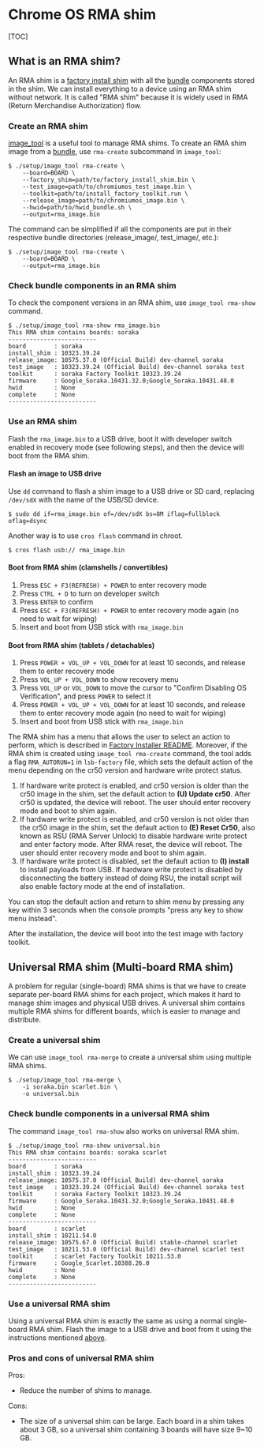 # Chrome OS RMA shim

[TOC]

## What is an RMA shim?

An RMA shim is a
[factory install shim](https://chromium.googlesource.com/chromiumos/platform/factory_installer)
with all the [bundle](setup/BUNDLE.md) components stored in the shim. We can
install everything to a device using an RMA shim without network. It is called
"RMA shim" because it is widely used in RMA (Return Merchandise Authorization)
flow.

### Create an RMA shim

[image_tool](../py/tools/image_tool.py) is a useful tool to manage RMA shims. To
create an RMA shim image from a [bundle](./BUNDLE.md), use `rma-create`
subcommand in `image_tool`:

    $ ./setup/image_tool rma-create \
        --board=BOARD \
        --factory_shim=path/to/factory_install_shim.bin \
        --test_image=path/to/chromiumos_test_image.bin \
        --toolkit=path/to/install_factory_toolkit.run \
        --release_image=path/to/chromiumos_image.bin \
        --hwid=path/to/hwid_bundle.sh \
        --output=rma_image.bin

The command can be simplified if all the components are put in their respective
bundle directories (release_image/, test_image/, etc.):

    $ ./setup/image_tool rma-create \
        --board=BOARD \
        --output=rma_image.bin

### Check bundle components in an RMA shim

To check the component versions in an RMA shim, use `image_tool rma-show`
command.

    $ ./setup/image_tool rma-show rma_image.bin
    This RMA shim contains boards: soraka
    -------------------------
    board        : soraka
    install_shim : 10323.39.24
    release_image: 10575.37.0 (Official Build) dev-channel soraka
    test_image   : 10323.39.24 (Official Build) dev-channel soraka test
    toolkit      : soraka Factory Toolkit 10323.39.24
    firmware     : Google_Soraka.10431.32.0;Google_Soraka.10431.48.0
    hwid         : None
    complete     : None
    -------------------------

### Use an RMA shim

Flash the `rma_image.bin` to a USB drive, boot it with developer switch
enabled in recovery mode (see following steps), and then the device will boot
from the RMA shim.

#### Flash an image to USB drive

Use `dd` command to flash a shim image to a USB drive or SD card, replacing
`/dev/sdX` with the name of the USB/SD device.

    $ sudo dd if=rma_image.bin of=/dev/sdX bs=8M iflag=fullblock oflag=dsync

Another way is to use `cros flash` command in chroot.

    $ cros flash usb:// rma_image.bin

#### Boot from RMA shim (clamshells / convertibles)

  1. Press `ESC + F3(REFRESH) + POWER` to enter recovery mode
  2. Press `CTRL + D` to turn on developer switch
  3. Press `ENTER` to confirm
  4. Press `ESC + F3(REFRESH) + POWER` to enter recovery mode again (no need to
     wait for wiping)
  5. Insert and boot from USB stick with `rma_image.bin`

#### Boot from RMA shim (tablets / detachables)

  1. Press `POWER + VOL_UP + VOL_DOWN` for at least 10 seconds, and release them
     to enter recovery mode
  2. Press `VOL_UP + VOL_DOWN` to show recovery menu
  3. Press `VOL_UP` or `VOL_DOWN` to move the cursor to "Confirm Disabling OS
     Verification", and press `POWER` to select it
  4. Press `POWER + VOL_UP + VOL_DOWN` for at least 10 seconds, and release them
     to enter recovery mode again (no need to wait for wiping)
  5. Insert and boot from USB stick with `rma_image.bin`

The RMA shim has a menu that allows the user to select an action to perform,
which is described in
[Factory Installer README](https://chromium.googlesource.com/chromiumos/platform/factory_installer/#factory-shim-menu).
Moreover, if the RMA shim is created using `image_tool rma-create` command, the
tool adds a flag `RMA_AUTORUN=1` in `lsb-factory` file, which sets the default
action of the menu depending on the cr50 version and hardware write protect
status.

  1. If hardware write protect is enabled, and cr50 version is older than the
     cr50 image in the shim, set the default action to **(U) Update cr50**.
     After cr50 is updated, the device will reboot. The user should enter
     recovery mode and boot to shim again.
  2. If hardware write protect is enabled, and cr50 version is not older than
     the cr50 image in the shim, set the default action to **(E) Reset Cr50**,
     also known as RSU (RMA Server Unlock) to disable hardware write protect
     and enter factory mode. After RMA reset, the device will reboot. The user
     should enter recovery mode and boot to shim again.
  3. If hardware write protect is disabled, set the default action to
     **(I) install** to install payloads from USB. If hardware write protect is
     disabled by disconnecting the battery instead of doing RSU, the install
     script will also enable factory mode at the end of installation.

You can stop the default action and return to shim menu by pressing any key
within 3 seconds when the console prompts "press any key to show menu instead".

After the installation, the device will boot into the test image with factory
toolkit.

## Universal RMA shim (Multi-board RMA shim)

A problem for regular (single-board) RMA shims is that we have to create
separate per-board RMA shims for each project, which makes it hard to manage
shim images and physical USB drives. A universal shim contains multiple RMA
shims for different boards, which is easier to manage and distribute.

### Create a universal shim

We can use `image_tool rma-merge` to create a universal shim using multiple
RMA shims.

    $ ./setup/image_tool rma-merge \
        -i soraka.bin scarlet.bin \
        -o universal.bin

### Check bundle components in a universal RMA shim

The command `image_tool rma-show` also works on universal RMA shim.

    $ ./setup/image_tool rma-show universal.bin
    This RMA shim contains boards: soraka scarlet
    -------------------------
    board        : soraka
    install_shim : 10323.39.24
    release_image: 10575.37.0 (Official Build) dev-channel soraka
    test_image   : 10323.39.24 (Official Build) dev-channel soraka test
    toolkit      : soraka Factory Toolkit 10323.39.24
    firmware     : Google_Soraka.10431.32.0;Google_Soraka.10431.48.0
    hwid         : None
    complete     : None
    -------------------------
    board        : scarlet
    install_shim : 10211.54.0
    release_image: 10575.67.0 (Official Build) stable-channel scarlet
    test_image   : 10211.53.0 (Official Build) dev-channel scarlet test
    toolkit      : scarlet Factory Toolkit 10211.53.0
    firmware     : Google_Scarlet.10388.26.0
    hwid         : None
    complete     : None
    -------------------------

### Use a universal RMA shim

Using a universal RMA shim is exactly the same as using a normal single-board
RMA shim. Flash the image to a USB drive and boot from it using the instructions
mentioned [above](#use-an-rma-shim).

### Pros and cons of universal RMA shim

Pros:
  - Reduce the number of shims to manage.

Cons:
  - The size of a universal shim can be large. Each board in a shim takes about
    3 GB, so a universal shim containing 3 boards will have size 9~10 GB.
